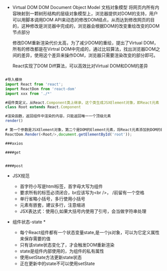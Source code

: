 * Virtual DOM
	DOM Document Object Model 文档对象模型
	将网页内所有内容映射到一颗树形结构的层级对象模型上，浏览器提供对DOM的支持，用户可以用脚本调用DOM API来动态的修改DOM结点，从而达到修改网页的目的，这种修改是浏览器中完成的，浏览器会根据DOM的改变重绘改变的DOM节点部分

	修改DOM重新渲染代价太高，为了减少DOM的重绘，提出了Virtual DOM，所有的修改都是在Virtral DOM中完成的，通过比较算法，找出浏览器DOM之间的差异，使用这个差异来操作DOM，浏览器只需要渲染改变的部分即可。

	React实现了DOM Diff算法，可以高效比对Virtual DOM和DOM的差异

```js  

#导入模块
import React from 'react';
import ReactDom from 'react-dom'
import xxx from './*'

#组件类定义，从React.Component类上继承，这个类生成JSXElement对象，即React元素
class Root extends React.Component

#渲染函数，返回组件中渲染的内容，只能返回唯一一个顶级元素
render()

# 第一个参数是JSXElement对象，第二个是DOM的Element元素，将React元素添加到DOM的Element元素中并渲染
ReactDom.Render(<Root/>,document.getElementById('root'));

###axios

####get


####post


```

* JSX规范
	* 首字符小写是html标签，首字母大写为组件
	* 要求所有的标签必须闭合，br应该写为\<br /\>， /前留有一个空格
	* 单行省略小括号，多行使用小括号
	* 元素有嵌套，建议多行，注意缩进
	* JSX表达式：使用{},如果大括号内使用了引号，会当做字符串处理

* 组件状态-state *
	* 每个React组件都有一个状态变量state,是一个js对象，可以为它定义属性来保存需要的值
	* 只有该state状态变化了，才会触发DOM重新渲染
	* state是组件内部使用的，为组件的私有属性
	* 使用setState方法更新state状态
	* 正在更新中的state不可以使用setState
